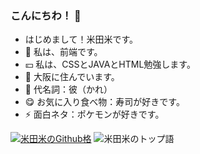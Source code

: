 ### こんにちわ！ 👺

- はじめまして！米田米です。
- 🗻 私は、前端です。
- 💴 私は、CSSとJAVAとHTML勉強します。
- 🗾 大阪に住んでいます。
- 👹 代名詞：彼（かれ）
- 😋 お気に入り食べ物：寿司が好きです。
- ⚡ 面白ネタ：ポケモンが好きです。

[![米田米のGithub格](https://github-readme-stats.vercel.app/api?username=yonedamai&theme=tokyonight&show_icons=true&include_all_commits=true&count_private=true)](https://github.com/yonedamai/github-readme-stats)
![米田米のトップ語](https://github-readme-stats.vercel.app/api/top-langs/?username=yonedamai&theme=tokyonight&layout=compact&langs_count=16)
